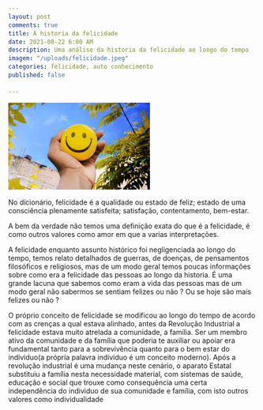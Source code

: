 ```yaml
---
layout: post
comments: true
title: A historia da felicidade
date: 2021-08-22 6:00 AM
description: Uma análise da historia da felicidade ao longo do tempo
imagem: "/uploads/felicidade.jpeg"
categories: felicidade, auto conhecimento
published: false

---
```

![](/uploads/felicidade.jpeg)

No dicionário, felicidade é a qualidade ou estado de feliz; estado de uma consciência plenamente satisfeita; satisfação, contentamento, bem-estar.

A bem da verdade não temos uma definição exata do que é a felicidade, é como outros valores como amor em que a varias interpretações. 

A felicidade enquanto assunto histórico foi negligenciada ao longo do tempo, temos relato detalhados de guerras, de doenças, de pensamentos filosóficos e religiosos, mas de um modo geral temos poucas informações sobre como era a felicidade das pessoas ao longo da historia. É uma grande lacuna que sabemos como eram a vida das pessoas mas de um modo geral não sabermos se sentiam felizes ou não ? Ou se hoje são mais felizes ou não ?

O próprio conceito de felicidade se modificou ao longo do tempo de acordo com as crenças a qual estava alinhado, antes da Revolução Industrial a felicidade estava muito atrelada a comunidade, a família. Ser um membro ativo da comunidade e da família que poderia te auxiliar ou apoiar era fundamental tanto para a sobrevivência quanto para o bem estar do individuo(a própria palavra individuo é um conceito moderno). Após a revolução industrial é uma mudança neste cenário, o aparato Estatal substituiu a família nesta necessidade material, com sistemas de saúde, educação e social que trouxe como consequência uma certa independência do individuo de sua comunidade e família, com isto outros valores como individualidade